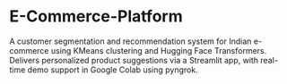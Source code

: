 # E-Commerce-Platform
A customer segmentation and recommendation system for Indian e-commerce using KMeans clustering and Hugging Face Transformers. Delivers personalized product suggestions via a Streamlit app, with real-time demo support in Google Colab using pyngrok.
